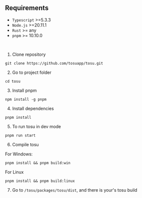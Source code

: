 

## Requirements

- `Typescript` >=5.3.3
- `Node.js` >=20.11.1
- `Rust` >= any
- `pnpm` >= 10.10.0

<br />

1. Clone repository

```
git clone https://github.com/tosuapp/tosu.git
```

2. Go to project folder
```
cd tosu
```

3. Install pnpm
```
npm install -g pnpm
```

4. Install dependencies
```
pnpm install
```

5. To run tosu in dev mode
```
pnpm run start
```


6. Compile tosu

For Windows:
```
pnpm install && pnpm build:win
```

For Linux
```
pnpm install && pnpm build:linux
```

7. Go to `/tosu/packages/tosu/dist`, and there is your's tosu build
